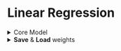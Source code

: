# Linear Regression

<div style='width:1000px;margin:auto'>

<details><summary>Core Model</summary>
<p>

<h4>1. Import Libraries</h4>
~~~python
import torch
import torch.nn as nn
from torch.autograd import Variable
~~~

<h4>2. Build the model</h4>
~~~python
class LinearRegressionModel2(nn.Module):
    def __init__(self, input_size, output_size):
        super(LinearRegressionModel2, self).__init__()
        self.linear = nn.Linear(input_dim, output_dim)
        
    def forward(self, x):
        return self.linear(x)
~~~

<h4>3. Define Optimizer, Loss</h4>
~~~python
input_dim  = 1
output_dim = 1

model = LinearRegressionModel2(input_dim, output_dim)

######################
# Use GPU for Model if available #
######################
if torch.cuda.is_available():
	model.cuda()
######################

criterian = nn.MSELoss()

optimizer = torch.optim.SGD(model.parameters(), lr=.01)
~~~

<h4>4. Loop over epochs</h4>
~~~python
epochs = 100

for epoch in range(1, epochs):

################
# Use GPU if Available #
################
if torch.cuda.is_available():
    inputs = Variable(torch.from_numpy(x_values).cuda()).float()
    labels = Variable(torch.from_numpy(y_values).cuda()).float()
else:
    inputs = Variable(torch.from_numpy(x_values)).float()
    labels = Variable(torch.from_numpy(y_values)).float()
##################
    
    optimizer.zero_grad()
    
    outputs = model(inputs)
    
    loss = criterian(outputs, labels)
    
    loss.backward()
    
    optimizer.step()
    
    print(f'~> Epoch: {epoch}, loss: {loss:.3f}.')
~~~

<h4>5. Predict Labels</h4>
~~~python
# Purely Inference
y_pred = model(Variable(torch.from_numpy(x_values)).float()).data.numpy()
y_pred
~~~

<h4>6. Plot true labels vs. predictions</h4>
~~~python
with plt.xkcd():
    plt.figure(figsize=(8, 6))
    plt.plot(x_values, y_values, 'go', label='True Labels')
    plt.plot(x_values, y_pred, '--', label='Predicted Labels')
    plt.title('Model Output', size=20)
    plt.legend()
~~~
</p>
</details>

<details><summary><b>Save</b> & <b>Load</b> weights</summary>
<p>
<h4>1. Save weights</h4>
~~~python
torch.save(model.state_dict(), 'linearReg_model.pkl')
~~~

<h4>2. Load Weights</h4>
~~~python
model.load_state_dict(torch.load('linearReg_model.pkl'))
~~~
</p>
</details>

</div>